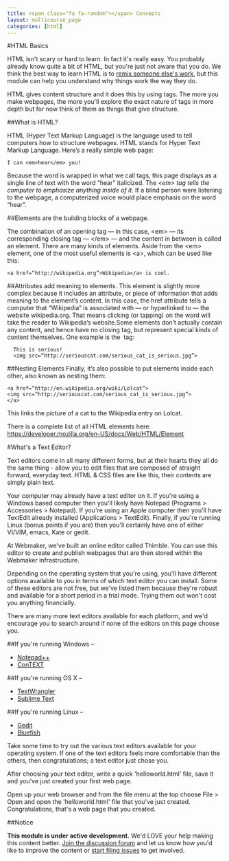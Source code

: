 ```yaml
---
title: <span class="fa fa-random"></span> Concepts
layout: multicourse_page
categories: [html]
---
```


#HTML Basics

HTML isn't scary or hard to learn. In fact it's really easy. You probably already know quite a bit of HTML, but you're just not aware that you do. We think the best way to learn HTML is to [remix someone else's work](https://webmaker.org/en-US/gallery), but this module can help you understand why things work the way they do.

HTML gives content structure and it does this by using tags. The more you make webpages, the more you'll explore the exact nature of tags in more depth but for now think of them as things that give structure.

##What is HTML?

HTML (Hyper Text Markup Language) is the language used to tell computers how to structure webpages. HTML stands for Hyper Text Markup Language. Here’s a really simple web page:

	I can <em>hear</em> you!

Because the word is wrapped in what we call tags, this page displays as a single line of text with the word “hear” italicized. The *&lt;em&gt; tag tells the computer to emphasize anything inside of it*. If a blind person were listening to the webpage, a computerized voice would place emphasis on the word “hear”.
 
##Elements are the building blocks of a webpage.

The combination of an opening tag — in this case, &lt;em&gt; — its corresponding closing tag — &lt;/em&gt; — and the content in between is called an element. There are many kinds of elements. Aside from the &lt;em&gt; element, one of the most useful elements is &lt;a&gt;, which can be used like this:

	<a href=“http://wikipedia.org”>Wikipedia</a> is cool.

##Attributes add meaning to elements.
This element is slightly more complex because it includes an attribute, or piece of information that adds meaning to the element’s content. In this case, the href attribute tells a computer that “Wikipedia” is associated with — or hyperlinked to — the website wikipedia.org. That means clicking (or tapping) on the word will take the reader to Wikipedia’s website.Some elements don’t actually contain any content, and hence have no closing tag, but represent special kinds of content themselves. One example is the <img> tag:

	  This is serious!
	  <img src=“http://seriouscat.com/serious_cat_is_serious.jpg”>

##Nesting Elements
Finally, it’s also possible to put elements inside each other, also known as nesting them:

	<a href=“http://en.wikipedia.org/wiki/Lolcat”>
	<img src=”http://seriouscat.com/serious_cat_is_serious.jpg”>
	</a>

This links the picture of a cat to the Wikipedia entry on Lolcat.

There is a complete list of all HTML elements here: <a href="https://developer.mozilla.org/en-US/docs/Web/HTML/Element">https://developer.mozilla.org/en-US/docs/Web/HTML/Element</a>

#What's a Text Editor?

Text editors come in all many different forms, but at their hearts they all do the same thing - allow you to edit files that are composed of straight forward, everyday text. HTML & CSS files are like this, their contents are simply plain text.

Your computer may already have a text editor on it. If you're using a Windows based computer then you'll likely have Notepad (Programs > Accessories > Notepad). If you're using an Apple computer then you'll have TextEdit already installed (Applications > TextEdit). Finally, if you're running Linux (bonus points if you are) then you'll certainly have one of either VI/VIM, emacs, Kate or gedit. 

At Webmaker, we've built an online editor called Thimble. You can use this editor to create and publish webpages that are then stored within the Webmaker infrastructure.

Depending on the operating system that you're using, you'll have different options available to you in terms of which text editor you can install. Some of these editors are not free, but we've listed them because they're robust and available for a short period in a trial mode. Trying them out won't cost you anything financially.

There are many more text editors available for each platform, and we'd encourage you to search around if none of the editors on this page choose you.

##If you're running Windows –
* <a href="http://notepad-plus-plus.org/download/v6.6.7.html">Notepad++</a> 
* <a href="http://www.contexteditor.org/index.php">ConTEXT</a>

##If you're running OS X –
* <a href="http://www.barebones.com/products/textwrangler/download.html">TextWrangler</a>
* <a href="http://www.sublimetext.com/">Sublime Text</a>

##If you're running Linux –
* <a href="http://gedit.en.softonic.com/#">Gedit</a>
* <a href="http://bluefish.openoffice.nl/download.html">Bluefish</a>

Take some time to try out the various text editors available for your operating system. If one of the text editors feels more comfortable than the others, then congratulations; a text editor just chose you.

After choosing your text editor, write a quick 'helloworld.html' file, save it and you've just created your first web page. 

Open up your web browser and from the file menu at the top choose File > Open and open the 'helloworld.html' file that you've just created. Congratulations, that's a web page that you created.

##Notice
<div class="alert alert-info">
<strong>This module is under active development.</strong> We'd LOVE your help making this content better. <a href="http://discourse.webmakerprototypes.org/category/training/connecting">Join the discussion forum</a> and let us know how you'd like to improve the content or <a href="https://github.com/mozilla/school-of-webmaking/issues">start filing issues</a> to get involved.
</div>